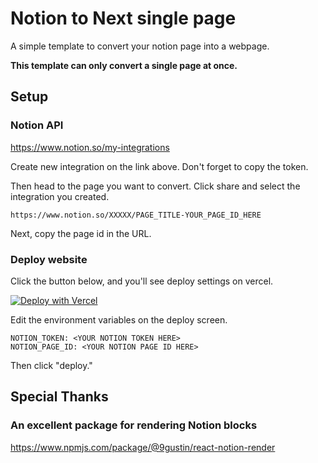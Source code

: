 # Notion to Next single page

A simple template to convert your notion page into a webpage.

**This template can only convert a single page at once.**

## Setup

### Notion API

<https://www.notion.so/my-integrations>

Create new integration on the link above. Don't forget to copy the token.

Then head to the page you want to convert. Click share and select the integration you created.

```
https://www.notion.so/XXXXX/PAGE_TITLE-YOUR_PAGE_ID_HERE
```

Next, copy the page id in the URL.

### Deploy website

Click the button below, and you'll see deploy settings on vercel.

[![Deploy with Vercel](https://vercel.com/button)](https://vercel.com/new/git/external?repository-url=https%3A%2F%2Fgithub.com%2Fsasigume%2Fnext-to-notion-single-page)

Edit the environment variables on the deploy screen.

```
NOTION_TOKEN: <YOUR NOTION TOKEN HERE>
NOTION_PAGE_ID: <YOUR NOTION PAGE ID HERE>
```

Then click "deploy."

## Special Thanks

### An excellent package for rendering Notion blocks

https://www.npmjs.com/package/@9gustin/react-notion-render
